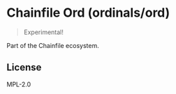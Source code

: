 # Chainfile Ord (ordinals/ord)

> Experimental!

Part of the Chainfile ecosystem.

## License

MPL-2.0
